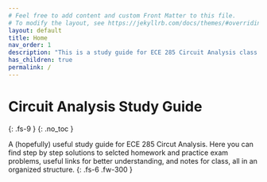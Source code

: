 ```yaml
---
# Feel free to add content and custom Front Matter to this file.
# To modify the layout, see https://jekyllrb.com/docs/themes/#overriding-theme-defaults
layout: default
title: Home
nav_order: 1
description: "This is a study guide for ECE 285 Circuit Analysis class."
has_children: true
permalink: /
---
```


# Circuit Analysis Study Guide  
{: .fs-9 }
{: .no_toc }

A (hopefully) useful study guide for ECE 285 Circut Analysis. Here you can find step by step solutions to selcted homework and practice exam problems, useful links for better understanding, and notes for class, all in an organized structure.
{: .fs-6 .fw-300 }



